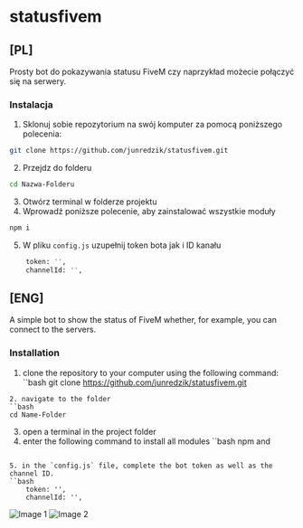 # statusfivem
## [PL]
Prosty bot do pokazywania statusu FiveM czy naprzykład możecie połączyć się na serwery.

### Instalacja

1. Sklonuj sobie repozytorium na swój komputer za pomocą poniższego polecenia:
```bash
git clone https://github.com/junredzik/statusfivem.git
```
2. Przejdz do folderu
```bash
cd Nazwa-Folderu
```
3. Otwórz terminal w folderze projektu
4. Wprowadź poniższe polecenie, aby zainstalować wszystkie moduły
```bash
npm i 
```

5. W pliku `config.js` uzupełnij token bota jak i ID kanału
```bash
    token: '',
    channelId: '', 
``` 



## [ENG]
A simple bot to show the status of FiveM whether, for example, you can connect to the servers.

### Installation
1. clone the repository to your computer using the following command:
``bash
git clone https://github.com/junredzik/statusfivem.git
```
2. navigate to the folder
``bash
cd Name-Folder
```
3. open a terminal in the project folder
4. enter the following command to install all modules
``bash
npm and 
```

5. in the `config.js` file, complete the bot token as well as the channel ID.
``bash
    token: '',
    channelId: '', 
```

![Image 1](https://i.imgur.com/nFqVaKG.png)
![Image 2](https://i.imgur.com/KYvgS1f.png)
